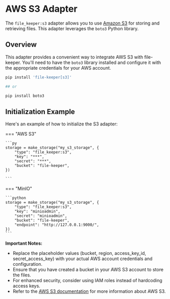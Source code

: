 # AWS S3 Adapter

The `file_keeper:s3` adapter allows you to use [Amazon
S3](https://aws.amazon.com/s3/) for storing and retrieving files. This adapter
leverages the `boto3` Python library.

## Overview

This adapter provides a convenient way to integrate AWS S3 with
file-keeper. You'll need to have the `boto3` library installed and configure it
with the appropriate credentials for your AWS account.

```sh
pip install 'file-keeper[s3]'

## or

pip install boto3
```


## Initialization Example

Here's an example of how to initialize the S3 adapter:

=== "AWS S3"

    ```py
    storage = make_storage("my_s3_storage", {
        "type": "file_keeper:s3",
        "key": "***",
        "secret": "***",
        "bucket": "file-keeper",
    })

    ```

=== "MinIO"

    ```python
    storage = make_storage("my_s3_storage", {
        "type": "file_keeper:s3",
        "key": "minioadmin",
        "secret": "minioadmin",
        "bucket": "file-keeper",
        "endpoint": "http://127.0.0.1:9000/",
    })
    ```


**Important Notes:**

*   Replace the placeholder values (bucket, region, access\_key\_id,
    secret\_access\_key) with your actual AWS account credentials and
    configuration.
*   Ensure that you have created a bucket in your AWS S3 account to store the
    files.
*   For enhanced security, consider using IAM roles instead of hardcoding
    access keys.
*   Refer to the [AWS S3 documentation](https://aws.amazon.com/s3/) for more
    information about AWS S3.
